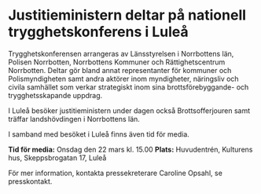 # Justitieministern deltar på nationell trygghetskonferens i Luleå

Trygghetskonferensen arrangeras av Länsstyrelsen i Norrbottens län, Polisen Norrbotten, Norrbottens Kommuner och Rättighetscentrum Norrbotten. Deltar gör bland annat representanter för kommuner och Polismyndigheten samt andra aktörer inom myndigheter, näringsliv och civila samhället som verkar strategiskt inom sina brottsförebyggande- och trygghetsskapande uppdrag.

I Luleå besöker justitieministern under dagen också Brottsofferjouren samt träffar landshövdingen i Norrbottens län.

I samband med besöket i Luleå finns även tid för media.

**Tid för media:** Onsdag den 22 mars kl. 15.00
**Plats:** Huvudentrén, Kulturens hus, Skeppsbrogatan 17, Luleå

För mer information, kontakta pressekreterare Caroline Opsahl, se presskontakt.
